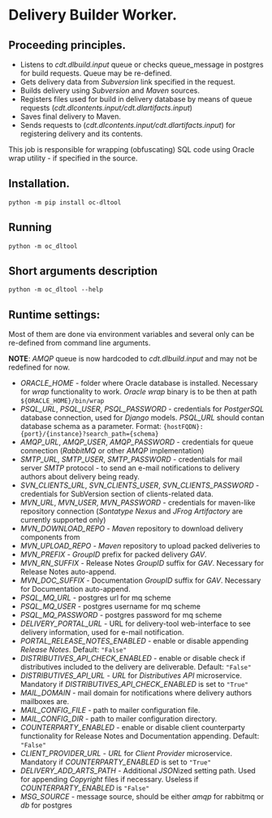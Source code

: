 # Delivery Builder Worker.

## Proceeding principles.
- Listens to *cdt.dlbuild.input* queue or checks queue\_message in postgres for build requests. Queue may be re-defined.
- Gets delivery data from *Subversion* link specified in the request.
- Builds delivery using *Subversion* and *Maven* sources.
- Registers files used for build in delivery database by means of queue requests (*cdt.dlcontents.input/cdt.dlartifacts.input*)
- Saves final delivery to Maven.
- Sends requests to (*cdt.dlcontents.input/cdt.dlartifacts.input*) for registering delivery and its contents.

This job is responsible for wrapping (obfuscating) SQL code using Oracle wrap utility - if specified in the source.

## Installation.

`python -m pip install oc-dltool`

## Running

`python -m oc_dltool`

## Short arguments description

`python -m oc_dltool --help`

## Runtime settings:

Most of them are done via environment variables and several only can be re-defined from command line arguments.

**NOTE**: *AMQP* queue is now hardcoded to *cdt.dlbuild.input* and may not be redefined for now.

- *ORACLE\_HOME* - folder where Oracle database is installed. Necessary for *wrap* functionality to work. *Oracle wrap* binary is to be then at path `${ORACLE_HOME}/bin/wrap`
- *PSQL\_URL*, *PSQL\_USER*, *PSQL\_PASSWORD* - credentials for *PostgerSQL* database connection, used for *Django* models. *PSQL_URL* should contan database schema as a parameter. Format: `{hostFQDN}:{port}/{instance}?search_path={schema}`
- *AMQP\_URL*, *AMQP\_USER*, *AMQP\_PASSWORD* - credentials for queue connection (*RabbitMQ* or other *AMQP* implementation)
- *SMTP\_URL*, *SMTP\_USER*, *SMTP\_PASSWORD* - credentials for mail server *SMTP* protocol - to send an e-mail notifications to delivery authors about delivery being ready.
- *SVN\_CLIENTS\_URL*, *SVN\_CLIENTS\_USER*, *SVN\_CLIENTS\_PASSWORD* - credentials for SubVersion section of clients-related data.
- *MVN\_URL*, *MVN\_USER*, *MVN\_PASSWORD* - credentials for maven-like repository connection (*Sontatype Nexus* and *JFrog Artifactory* are currently supported only)
- *MVN\_DOWNLOAD\_REPO* - *Maven* repository to download delivery components from
- *MVN\_UPLOAD\_REPO* - *Maven* repository to upload packed deliveries to
- *MVN\_PREFIX* - *GroupID* prefix for packed delivery *GAV*.
- *MVN\_RN\_SUFFIX* - Release Notes *GroupID* suffix for *GAV*. Necessary for Release Notes auto-append.
- *MVN\_DOC\_SUFFIX* - Documentation *GroupID* suffix for *GAV*. Necessary for Documentation auto-append.
- *PSQL\_MQ\_URL* - postgres url for mq scheme
- *PSQL\_MQ\_USER* - postgres username for mq scheme
- *PSQL\_MQ\_PASSWORD* - postgres password for mq scheme
- *DELIVERY\_PORTAL\_URL* - URL for delivery-tool web-interface to see delivery information, used for e-mail notification.
- *PORTAL\_RELEASE\_NOTES\_ENABLED* - enable or disable appending *Release Notes*. Default: `"False"`
- *DISTRIBUTIVES\_API\_CHECK\_ENABLED* - enable or disable check if distributives included to the delivery are deliverable. Default: `"False"`
- *DISTRIBUTIVES\_API\_URL* - *URL* for *Distributives API* microservice. Mandatory if *DISTRIBUTIVES\_API\_CHECK\_ENABLED* is set to `"True"`
- *MAIL\_DOMAIN* - mail domain for notifications where delivery authors mailboxes are.
- *MAIL\_CONFIG\_FILE* - path to mailer configuration file.
- *MAIL\_CONFIG\_DIR* - path to mailer configuration directory.
- *COUNTERPARTY\_ENABLED* - enable or disable client counterparty functionality for Release Notes and Documentation appending. Default: `"False"`      
- *CLIENT\_PROVIDER\_URL* - *URL* for *Client Provider* microservice. Mandatory if *COUNTERPARTY\_ENABLED* is set to `"True"`
- *DELIVERY\_ADD\_ARTS\_PATH* - Additional *JSON*ized setting path. Used for appending *Copyright* files if necessary. Useless if *COUNTERPARTY\_ENABLED* is `"False"`
- *MSG\_SOURCE* - message source, should be either *amqp* for rabbitmq or *db* for postgres
